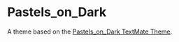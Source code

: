 # Pastels_on_Dark

A theme based on the [Pastels_on_Dark TextMate Theme](http://colorsublime.com/theme/Pastels_on_Dark).
